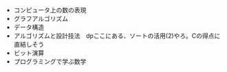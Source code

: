 - コンピュータ上の数の表現
- グラフアルゴリズム
- データ構造
- アルゴリズムと設計技法　dpここにある、ソートの活用(2)やろ。Cの得点に直結しそう
- ビット演算
- プログラミングで学ぶ数学
